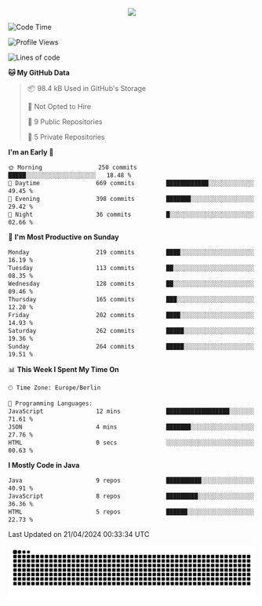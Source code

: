 <p align="center">
</p>
<a href="">
  <p align="center">
    <img align="center" src="https://lanyard.cnrad.dev/api/531896089096486922?borderRadius=30px" />
  </p>
</a>

<!--START_SECTION:waka-->
![Code Time](http://img.shields.io/badge/Code%20Time-848%20hrs%2037%20mins-blue)

![Profile Views](http://img.shields.io/badge/Profile%20Views-6-blue)

![Lines of code](https://img.shields.io/badge/From%20Hello%20World%20I%27ve%20Written-3.9%20million%20lines%20of%20code-blue)

**🐱 My GitHub Data** 

> 📦 98.4 kB Used in GitHub's Storage 
 > 
> 🚫 Not Opted to Hire
 > 
> 📜 9 Public Repositories 
 > 
> 🔑 5 Private Repositories 
 > 
**I'm an Early 🐤** 

```text
🌞 Morning                250 commits         █████░░░░░░░░░░░░░░░░░░░░   18.48 % 
🌆 Daytime                669 commits         ████████████░░░░░░░░░░░░░   49.45 % 
🌃 Evening                398 commits         ███████░░░░░░░░░░░░░░░░░░   29.42 % 
🌙 Night                  36 commits          █░░░░░░░░░░░░░░░░░░░░░░░░   02.66 % 
```
📅 **I'm Most Productive on Sunday** 

```text
Monday                   219 commits         ████░░░░░░░░░░░░░░░░░░░░░   16.19 % 
Tuesday                  113 commits         ██░░░░░░░░░░░░░░░░░░░░░░░   08.35 % 
Wednesday                128 commits         ██░░░░░░░░░░░░░░░░░░░░░░░   09.46 % 
Thursday                 165 commits         ███░░░░░░░░░░░░░░░░░░░░░░   12.20 % 
Friday                   202 commits         ████░░░░░░░░░░░░░░░░░░░░░   14.93 % 
Saturday                 262 commits         █████░░░░░░░░░░░░░░░░░░░░   19.36 % 
Sunday                   264 commits         █████░░░░░░░░░░░░░░░░░░░░   19.51 % 
```


📊 **This Week I Spent My Time On** 

```text
🕑︎ Time Zone: Europe/Berlin

💬 Programming Languages: 
JavaScript               12 mins             ██████████████████░░░░░░░   71.61 % 
JSON                     4 mins              ███████░░░░░░░░░░░░░░░░░░   27.76 % 
HTML                     0 secs              ░░░░░░░░░░░░░░░░░░░░░░░░░   00.63 % 
```

**I Mostly Code in Java** 

```text
Java                     9 repos             ██████████░░░░░░░░░░░░░░░   40.91 % 
JavaScript               8 repos             █████████░░░░░░░░░░░░░░░░   36.36 % 
HTML                     5 repos             ██████░░░░░░░░░░░░░░░░░░░   22.73 % 
```




 Last Updated on 21/04/2024 00:33:34 UTC
<!--END_SECTION:waka-->
<img alt="github contribution grid snake animation" src="https://raw.githubusercontent.com/vxnsin/vxnsin/output/github-contribution-grid-snake-dark.svg">
